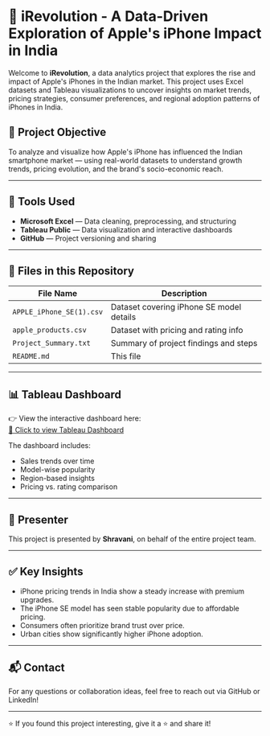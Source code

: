 # 📱 iRevolution - A Data-Driven Exploration of Apple's iPhone Impact in India

Welcome to **iRevolution**, a data analytics project that explores the rise and impact of Apple's iPhones in the Indian market. This project uses Excel datasets and Tableau visualizations to uncover insights on market trends, pricing strategies, consumer preferences, and regional adoption patterns of iPhones in India.

## 📌 Project Objective

To analyze and visualize how Apple's iPhone has influenced the Indian smartphone market — using real-world datasets to understand growth trends, pricing evolution, and the brand's socio-economic reach.

---

## 🧩 Tools Used
- **Microsoft Excel** — Data cleaning, preprocessing, and structuring
- **Tableau Public** — Data visualization and interactive dashboards
- **GitHub** — Project versioning and sharing

---

## 📁 Files in this Repository

| File Name                    | Description                                 |
|-----------------------------|---------------------------------------------|
| `APPLE_iPhone_SE(1).csv`    | Dataset covering iPhone SE model details    |
| `apple_products.csv`        | Dataset with pricing and rating info        |
| `Project_Summary.txt`       | Summary of project findings and steps       |
| `README.md`                 | This file                                   |

---

## 📊 Tableau Dashboard

👉 View the interactive dashboard here:  
[🔗 Click to view Tableau Dashboard](https://public.tableau.com/views/project_17534344861670/Sheet1?:language=en-US&:sid=&:redirect=auth&:display_count=n&:origin=viz_share_link)

The dashboard includes:
- Sales trends over time
- Model-wise popularity
- Region-based insights
- Pricing vs. rating comparison

---

## 🎤 Presenter

This project is presented by **Shravani**, on behalf of the entire project team.

---

## ✅ Key Insights

- iPhone pricing trends in India show a steady increase with premium upgrades.
- The iPhone SE model has seen stable popularity due to affordable pricing.
- Consumers often prioritize brand trust over price.
- Urban cities show significantly higher iPhone adoption.

---

## 📬 Contact

For any questions or collaboration ideas, feel free to reach out via GitHub or LinkedIn!

---

⭐ If you found this project interesting, give it a ⭐️ and share it!
